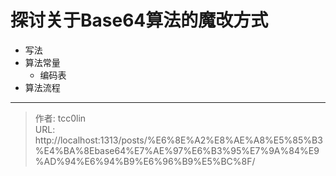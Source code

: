 # 探讨关于Base64算法的魔改方式


- 写法
- 算法常量
    - 编码表
- 算法流程

---

> 作者: tcc0lin  
> URL: http://localhost:1313/posts/%E6%8E%A2%E8%AE%A8%E5%85%B3%E4%BA%8Ebase64%E7%AE%97%E6%B3%95%E7%9A%84%E9%AD%94%E6%94%B9%E6%96%B9%E5%BC%8F/  

